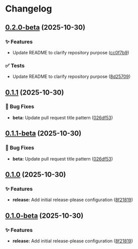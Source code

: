 # Changelog

## [0.2.0-beta](https://github.com/kevinah95/poc-rp-rebase/compare/v0.1.1-beta...v0.2.0-beta) (2025-10-30)


### ✨ Features

* Update README to clarify repository purpose ([cc0f7b9](https://github.com/kevinah95/poc-rp-rebase/commit/cc0f7b9333aebf07d09bc38b92b2f47b424b6987))


### ✅ Tests

* Update README to clarify repository purpose ([8d25709](https://github.com/kevinah95/poc-rp-rebase/commit/8d25709c93406cd6f91884b0b23c97c03ba90a69))

## [0.1.1](https://github.com/kevinah95/poc-rp-rebase/compare/v0.1.0...v0.1.1) (2025-10-30)


### 🐛 Bug Fixes

* **beta:** Update pull request title pattern ([026df53](https://github.com/kevinah95/poc-rp-rebase/commit/026df53c9627b94476a104c8982218aa7f8b101b))

## [0.1.1-beta](https://github.com/kevinah95/poc-rp-rebase/compare/v0.1.0...v0.1.1-beta) (2025-10-30)


### 🐛 Bug Fixes

* **beta:** Update pull request title pattern ([026df53](https://github.com/kevinah95/poc-rp-rebase/commit/026df53c9627b94476a104c8982218aa7f8b101b))

## [0.1.0](https://github.com/kevinah95/poc-rp-rebase/compare/v0.0.1...v0.1.0) (2025-10-30)


### ✨ Features

* **release:** Add initial release-please configuration ([8f21819](https://github.com/kevinah95/poc-rp-rebase/commit/8f2181995b6ca496030052fe70bf5ed3e889cf44))

## [0.1.0-beta](https://github.com/kevinah95/poc-rp-rebase/compare/v0.0.1...v0.1.0-beta) (2025-10-30)


### ✨ Features

* **release:** Add initial release-please configuration ([8f21819](https://github.com/kevinah95/poc-rp-rebase/commit/8f2181995b6ca496030052fe70bf5ed3e889cf44))
